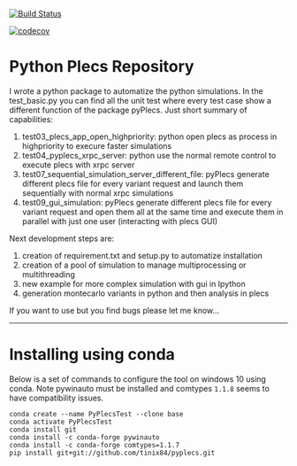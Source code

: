 [![Build Status](https://travis-ci.com/tinix84/pyplecs.svg?branch=master)](https://travis-ci.com/tinix84/pyplecs)

[![codecov](https://codecov.io/gh/tinix84/pyplecs/branch/master/graph/badge.svg)](https://codecov.io/gh/tinix84/pyplecs)

# Python Plecs Repository

I wrote a python package to automatize the python simulations. In the test_basic.py you can find all the unit test where every test case show a different function of the package pyPlecs. Just short summary of capabilities:

1. test03_plecs_app_open_highpriority: python open plecs as process in highpriority to execure faster simulations
2. test04_pyplecs_xrpc_server: python use the normal remote control to execute plecs with xrpc server
3. test07_sequential_simulation_server_different_file: pyPlecs generate different plecs file for every variant request and launch them sequentially with normal xrpc simulations
4. test09_gui_simulation: pyPlecs generate different plecs file for every variant request and open them all at the same time and execute them in parallel with just one user (interacting with plecs GUI)

Next development steps are:

1. creation of requirement.txt and setup.py to automatize installation
2. creation of a pool of simulation to manage multiprocessing or multithreading
3. new example for more complex simulation with gui in Ipython
4. generation montecarlo variants in python and then analysis in plecs 

If you want to use but you find bugs please let me know...


---------------

# Installing using conda
Below is a set of commands to configure the tool on windows 10 using conda.  Note pywinauto must be installed and comtypes `1.1.8` seems to have compatibility issues.

```
conda create --name PyPlecsTest --clone base  
conda activate PyPlecsTest
conda install git
conda install -c conda-forge pywinauto 
conda install -c conda-forge comtypes=1.1.7
pip install git+git://github.com/tinix84/pyplecs.git
```



